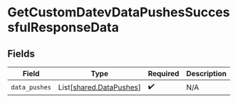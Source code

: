 # GetCustomDatevDataPushesSuccessfulResponseData


## Fields

| Field                                                        | Type                                                         | Required                                                     | Description                                                  |
| ------------------------------------------------------------ | ------------------------------------------------------------ | ------------------------------------------------------------ | ------------------------------------------------------------ |
| `data_pushes`                                                | List[[shared.DataPushes](../../models/shared/datapushes.md)] | :heavy_check_mark:                                           | N/A                                                          |